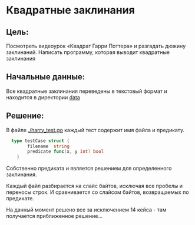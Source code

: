 # Квадратные заклинания

## Цель:

Посмотреть видеоурок «Квадрат Гарри Поттера» и разгадать дюжину заклинаний.
Написать программу, которая выводит квадратные заклинания

## Начальные данные:

Все квадратные заклинания переведены в текстовый формат и находится в директории [data](./data/root.md)

## Решение:

В файле [./harry_test.go](./harry_test.go) каждый тест содержит имя файла и предикату.

```go
  type testCase struct {
		filename  string
		predicate func(x, y int) bool
	}
```

Собственно предиката и является решением для определенного заклинания.

Каждый файл разбирается на слайс байтов, исключая все пробелы и переносы строк.
И сравнивается со слайсом байтов, возвращаемых по предикате.

На данный момент решено все за исключением 14 кейса - там получается приближенное решение...
